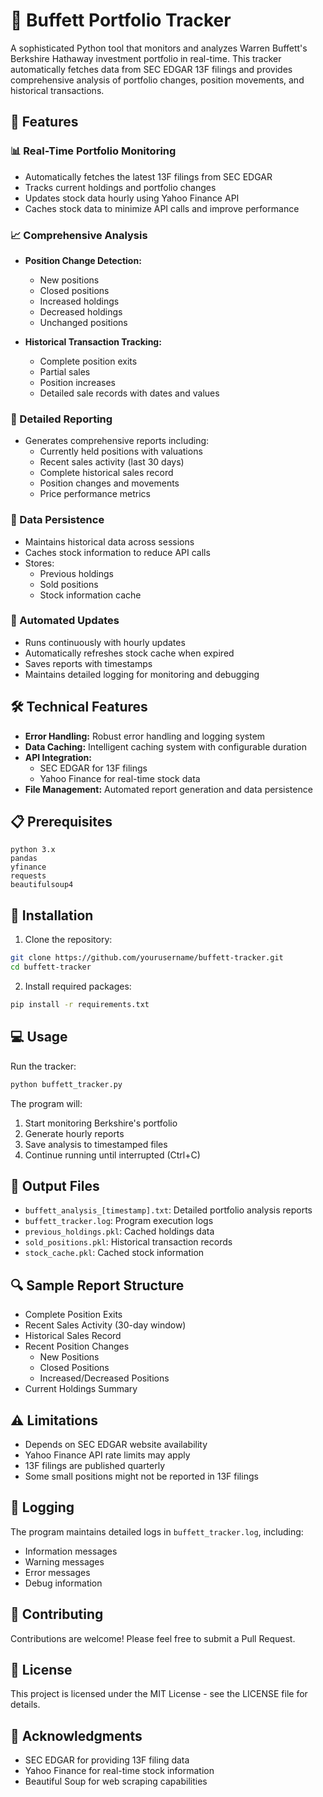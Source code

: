 # 🎯 Buffett Portfolio Tracker

A sophisticated Python tool that monitors and analyzes Warren Buffett's Berkshire Hathaway investment portfolio in real-time. This tracker automatically fetches data from SEC EDGAR 13F filings and provides comprehensive analysis of portfolio changes, position movements, and historical transactions.

## 🌟 Features

### 📊 Real-Time Portfolio Monitoring
- Automatically fetches the latest 13F filings from SEC EDGAR
- Tracks current holdings and portfolio changes
- Updates stock data hourly using Yahoo Finance API
- Caches stock data to minimize API calls and improve performance

### 📈 Comprehensive Analysis
- **Position Change Detection:**
  - New positions
  - Closed positions
  - Increased holdings
  - Decreased holdings
  - Unchanged positions

- **Historical Transaction Tracking:**
  - Complete position exits
  - Partial sales
  - Position increases
  - Detailed sale records with dates and values

### 📑 Detailed Reporting
- Generates comprehensive reports including:
  - Currently held positions with valuations
  - Recent sales activity (last 30 days)
  - Complete historical sales record
  - Position changes and movements
  - Price performance metrics

### 💾 Data Persistence
- Maintains historical data across sessions
- Caches stock information to reduce API calls
- Stores:
  - Previous holdings
  - Sold positions
  - Stock information cache

### 🔄 Automated Updates
- Runs continuously with hourly updates
- Automatically refreshes stock cache when expired
- Saves reports with timestamps
- Maintains detailed logging for monitoring and debugging

## 🛠️ Technical Features
- **Error Handling:** Robust error handling and logging system
- **Data Caching:** Intelligent caching system with configurable duration
- **API Integration:** 
  - SEC EDGAR for 13F filings
  - Yahoo Finance for real-time stock data
- **File Management:** Automated report generation and data persistence

## 📋 Prerequisites
```
python 3.x
pandas
yfinance
requests
beautifulsoup4
```

## 🚀 Installation

1. Clone the repository:
```bash
git clone https://github.com/yourusername/buffett-tracker.git
cd buffett-tracker
```

2. Install required packages:
```bash
pip install -r requirements.txt
```

## 💻 Usage

Run the tracker:
```bash
python buffett_tracker.py
```

The program will:
1. Start monitoring Berkshire's portfolio
2. Generate hourly reports
3. Save analysis to timestamped files
4. Continue running until interrupted (Ctrl+C)

## 📁 Output Files
- `buffett_analysis_[timestamp].txt`: Detailed portfolio analysis reports
- `buffett_tracker.log`: Program execution logs
- `previous_holdings.pkl`: Cached holdings data
- `sold_positions.pkl`: Historical transaction records
- `stock_cache.pkl`: Cached stock information

## 🔍 Sample Report Structure
- Complete Position Exits
- Recent Sales Activity (30-day window)
- Historical Sales Record
- Recent Position Changes
  - New Positions
  - Closed Positions
  - Increased/Decreased Positions
- Current Holdings Summary

## ⚠️ Limitations
- Depends on SEC EDGAR website availability
- Yahoo Finance API rate limits may apply
- 13F filings are published quarterly
- Some small positions might not be reported in 13F filings

## 📝 Logging
The program maintains detailed logs in `buffett_tracker.log`, including:
- Information messages
- Warning messages
- Error messages
- Debug information

## 🤝 Contributing
Contributions are welcome! Please feel free to submit a Pull Request.

## 📜 License
This project is licensed under the MIT License - see the LICENSE file for details.

## 🙏 Acknowledgments
- SEC EDGAR for providing 13F filing data
- Yahoo Finance for real-time stock information
- Beautiful Soup for web scraping capabilities

